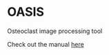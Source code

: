 # OASIS
Osteoclast image processing tool

Check out the manual [here](https://github.com/troylhy1991/OASIS/blob/master/OASIS%20Manual%201.0.pdf)
